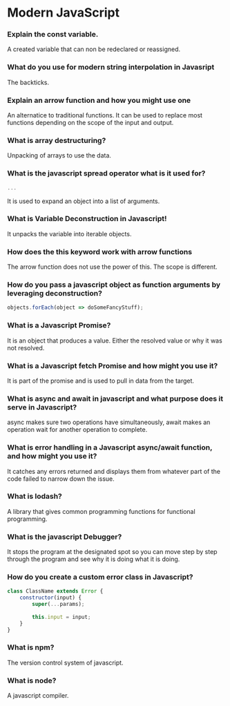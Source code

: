 # Modern JavaScript

### Explain the const variable.

A created variable that can non be redeclared or reassigned.

### What do you use for modern string interpolation in Javasript

The backticks.

### Explain an arrow function and how you might use one

An alternatice to traditional functions. It can be used to replace most functions depending on the scope of the input and output.

### What is array destructuring?

Unpacking of arrays to use the data.

### What is the javascript spread operator what is it used for?

```javascript
...
```
It is used to expand an object into a list of arguments.

### What is Variable Deconstruction in Javascript!

It unpacks the variable into iterable objects.

### How does the this keyword work with arrow functions

The arrow function does not use the power of this. The scope is different.

### How do you pass a javascript object as function arguments by leveraging deconstruction?

```javascript
objects.forEach(object => doSomeFancyStuff);
```

### What is a Javascript Promise?

It is an object that produces a value. Either the resolved value or why it was not resolved.

### What is a Javascript fetch Promise and how might you use it?

It is part of the promise and is used to pull in data from the target.

### What is async and await in javascript and what purpose does it serve in Javascript?

async makes sure two operations have simultaneously, await makes an operation wait for another operation to complete.

### What is error handling in a Javascript async/await function, and how might you use it?

It catches any errors returned and displays them from whatever part of the code failed to narrow down the issue.

### What is lodash?

A library that gives common programming functions for functional programming.

### What is the javascript Debugger?

It stops the program at the designated spot so you can move step by step through the program and see why it is doing what it is doing.

### How do you create a custom error class in Javascript?

```javascript
class ClassName extends Error {
    constructor(input) {
        super(...params);
        
        this.input = input;
    }
}
```

### What is npm?

The version control system of javascript.

### What is node?

A javascript compiler.